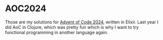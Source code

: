 # AOC2024

Those are my solutions for [Advent of Code 2024](https://adventofcode.com/2024), written in Elixir. 
Last year I did AoC in Clojure, which was pretty fun which is why I want to try functional programming in another language again.
